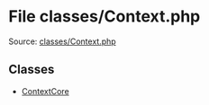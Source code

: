 File classes/Context.php
=========

Source: [classes/Context.php](https://github.com/PrestaShop/PrestaShop/blob/1.5.4.1/classes/Context.php)


Classes
-------

* [ContextCore](class.ContextCore.md)

